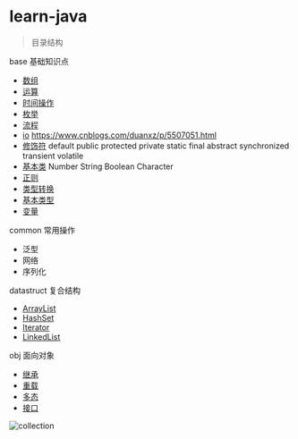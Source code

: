 # learn-java

> 目录结构

base 基础知识点
- [数组](D:\app\java\learn-java\base\arr\Descr.java) 
- [运算](D:\app\java\learn-java\base\calc\Descr.java) 
- [时间操作](D:\app\java\learn-java\base\date\Descr.java) 
- [枚举](D:\app\java\learn-java\base\date\Descr.java) 
- [流程](D:\app\java\learn-java\base\flow\Descr.java) 
- [io](D:\app\java\learn-java\base\io\Descr.java) <https://www.cnblogs.com/duanxz/p/5507051.html>
- [修饰符](D:\app\java\learn-java\base\modifier\Descr.java)  default public protected private static final abstract synchronized transient volatile
- [基本类](D:\app\java\learn-java\base\obj\Descr.java)  Number String Boolean Character
- [正则](D:\app\java\learn-java\base\regx\Descr.java) 
- [类型转换](D:\app\java\learn-java\base\trans\Descr.java) 
- [基本类型](D:\app\java\learn-java\base\type\Descr.java)  
- [变量](D:\app\java\learn-java\base\variable\Descr.java)  

common 常用操作
- 泛型
- 网络
- 序列化

datastruct 复合结构
- [ArrayList](D:\app\java\learn-java\datastruct\ArrayListDemo.java)
- [HashSet](D:\app\java\learn-java\datastruct\HashSetDemo.java)
- [Iterator](D:\app\java\learn-java\datastruct\IteratorDemo.java)
- [LinkedList](D:\app\java\learn-java\datastruct\LinkedListDemo.java)

obj 面向对象
- [继承](D:\app\java\learn-java\base\obj\extend\Demo.java)
- [重载](D:\app\java\learn-java\base\obj\inter\Demo.java)
- [多态](D:\app\java\learn-java\base\obj\override\Demo.java)
- [接口](D:\app\java\learn-java\base\obj\polym\Demo.java)

<img src=D:\app\java\learn-java\asset\collection.png title=collection />